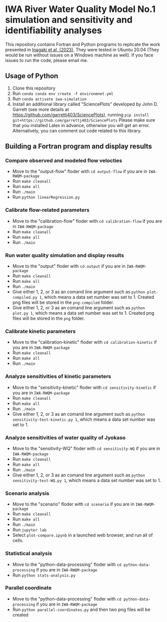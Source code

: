 # IWA River Water Quality Model No.1 simulation and sensitivity and identifiability analyses

This repository contains Fortran and Python programs to replicate the work presented in [Inagaki et al, (2023)](https://doi.org/10.2166/wpt.2023.166). They were tested in Ubuntu 20.04 (They would be run without issues on a Windows machine as well). If you face issues to run the code, please email me. 

## Usage of Python

1. Clone this repository
2. Run `conda conda env create -f environmnet.yml` 
3. Run `conda activate iwa-simulation`
4. Install an additional library called "SciencePlots" developed by John D. Garrett (see more details at https://github.com/garrettj403/SciencePlots), running `pip install git+https://github.com/garrettj403/SciencePlots` Please make sure that you installed Latex in advance, otherwise you will get an error. Alternatively, you can comment out code related to this library.

## Building a Fortran program and display results
### Compare observed and modeled flow velocties
 - Move to the "output-flow" floder with `cd output-flow` if you are in `IWA-RWQM-package`
 - Run `make cleanall`
 - Run `make all`
 - Run `./main`
 - Run `python linearRegression.py`

### Calibrate flow-related parameters
 - Move to the "calibration-flow" floder with `cd calibration-flow` if you are in `IWA-RWQM-package`
 - Run `make cleanall`
 - Run `make all`
 - Run `./main`

### Run water quality simulation and display results
 - Move to the "output" floder with `cd output` if you are in `IWA-RWQM-package`
 - Run `make cleanall`
 - Run `make all`
 - Run `./main`
 - Give either 1, 2, or 3 as an comand line argument such as `python plot-compiled.py 1`, which means a data set number was set to 1. Created png files will be stored in the `png-compiled` folder.
 - Give either 1, 2, or 3 as an comand line argument such as `python plot.py 1`, which means a data set number was set to 1. Created png files will be stored in the `png` folder.

### Calibrate kinetic parameters
 - Move to the "calibration-kinetic" floder with `cd calibration-kinetic` if you are in `IWA-RWQM-package`
 - Run `make cleanall`
 - Run `make all`
 - Run `./main`

### Analyze sensitivities of kinetic parameters 
 - Move to the "sensitivity-kinetic" floder with `cd sensitivity-kinetic` if you are in `IWA-RWQM-package`
 - Run `make cleanall`
 - Run `make all`
 - Run `./main`
 - Give either 1, 2, or 3 as an comand line argument such as `python sensitivity-test-kinetic.py 1`, which means a data set number was set to 1.

### Analyze sensitivities of water quality of Jyokaso
 - Move to the "sensitivity-WQ" floder with `cd sensitivity-WQ` if you are in `IWA-RWQM-package`
 - Run `make cleanall`
 - Run `make all`
 - Run `./main`
 - Give either 1, 2, or 3 as an comand line argument such as `python sensitivity-test-WQ.py 1`, which means a data set number was set to 1.

### Scenario analysis
 - Move to the "scenario" floder with `cd scenario` if you are in `IWA-RWQM-package`
 - Run `make cleanall`
 - Run `make all`
 - Run `./main`
 - Run `jupyter lab`
 - Select `plot-compare.ipynb` in a launched web browser, and run all of cells.


### Statistical analysis
 - Move to the "python-data-processing" floder with `cd python-data-processing` if you are in `IWA-RWQM-package`
 - Run `python stats-analysis.py`

### Parallel coordinate
 - Move to the "python-data-processing" floder with `cd python-data-processing` if you are in `IWA-RWQM-package`
 - Run `python parallel-coordinates.py` and then two png files will be created
